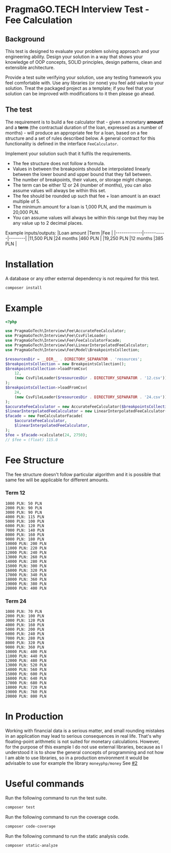 PragmaGO.TECH Interview Test - Fee Calculation
=====

## Background

This test is designed to evaluate your problem solving approach and your engineering ability. Design your solution in a way that shows your knowledge of OOP concepts, SOLID principles, design patterns, clean and extensible architecture.

Provide a test suite verifying your solution, use any testing framework you feel comfortable with. Use any libraries (or none) you feel add value to your solution. Treat the packaged project as a template; if you feel that your solution can be improved with modifications to it then please go ahead.

## The test

The requirement is to build a fee calculator that - given a monetary **amount** and a **term** (the contractual duration of the loan, expressed as a number of months) - will produce an appropriate fee for a loan, based on a fee structure and a set of rules described below. A general contract for this functionality is defined in the interface `FeeCalculator`.

Implement your solution such that it fulfils the requirements.

- The fee structure does not follow a formula.
- Values in between the breakpoints should be interpolated linearly between the lower bound and upper bound that they fall between.
- The number of breakpoints, their values, or storage might change.
- The term can be either 12 or 24 (number of months), you can also assume values will always be within this set.
- The fee should be rounded up such that fee + loan amount is an exact multiple of 5.
- The minimum amount for a loan is 1,000 PLN, and the maximum is 20,000 PLN.
- You can assume values will always be within this range but they may be any value up to 2 decimal places.

Example inputs/outputs:
|Loan amount  |Term       |Fee     |
|-------------|-----------|--------|
|11,500 PLN   |24 months  |460 PLN |
|19,250 PLN   |12 months  |385 PLN |

# Installation
A database or any other external dependency is not required for this test.

```bash
composer install
```

# Example

```php
<?php

use PragmaGoTech\Interview\Fee\AccurateFeeCalculator;
use PragmaGoTech\Interview\Fee\CsvFileLoader;
use PragmaGoTech\Interview\Fee\FeeCalculatorFacade;
use PragmaGoTech\Interview\Fee\LinearInterpolatedFeeCalculator;
use PragmaGoTech\Interview\Fee\Model\BreakpointsCollection;

$resourcesDir = __DIR__ . DIRECTORY_SEPARATOR . 'resources';
$breakpointsCollection = new BreakpointsCollection();
$breakpointsCollection->loadFromCsv(
    12,
    (new CsvFileLoader($resourcesDir . DIRECTORY_SEPARATOR . '12.csv'))
);
$breakpointsCollection->loadFromCsv(
    24,
    (new CsvFileLoader($resourcesDir . DIRECTORY_SEPARATOR . '24.csv'))
);
$accurateFeeCalculator = new AccurateFeeCalculator($breakpointsCollection);
$linearInterpolatedFeeCalculator = new LinearInterpolatedFeeCalculator($breakpointsCollection);
$facade = new FeeCalculatorFacade(
    $accurateFeeCalculator,
    $linearInterpolatedFeeCalculator,
);
$fee = $facade->calculate(24, 2750);
// $fee = (float) 115.0
```

# Fee Structure
The fee structure doesn't follow particular algorithm and it is possible that same fee will be applicable for different amounts.

### Term 12
```
1000 PLN: 50 PLN
2000 PLN: 90 PLN
3000 PLN: 90 PLN
4000 PLN: 115 PLN
5000 PLN: 100 PLN
6000 PLN: 120 PLN
7000 PLN: 140 PLN
8000 PLN: 160 PLN
9000 PLN: 180 PLN
10000 PLN: 200 PLN
11000 PLN: 220 PLN
12000 PLN: 240 PLN
13000 PLN: 260 PLN
14000 PLN: 280 PLN
15000 PLN: 300 PLN
16000 PLN: 320 PLN
17000 PLN: 340 PLN
18000 PLN: 360 PLN
19000 PLN: 380 PLN
20000 PLN: 400 PLN
```

### Term 24

```
1000 PLN: 70 PLN
2000 PLN: 100 PLN
3000 PLN: 120 PLN
4000 PLN: 160 PLN
5000 PLN: 200 PLN
6000 PLN: 240 PLN
7000 PLN: 280 PLN
8000 PLN: 320 PLN
9000 PLN: 360 PLN
10000 PLN: 400 PLN
11000 PLN: 440 PLN
12000 PLN: 480 PLN
13000 PLN: 520 PLN
14000 PLN: 560 PLN
15000 PLN: 600 PLN
16000 PLN: 640 PLN
17000 PLN: 680 PLN
18000 PLN: 720 PLN
19000 PLN: 760 PLN
20000 PLN: 800 PLN
```

# In Production

Working with financial data is a serious matter, and small rounding mistakes in an application may lead to serious consequences in real life. That's why floating-point arithmetic is not suited for monetary calculations. 
However, for the purpose of this example I do not use external libraries, because as I understood it is to show the general concepts of programming and not how I am able to use libraries, so in a production environment it would be advisable to use for example the library `moneyphp/money` See [#2](https://github.com/andrewprofile/recuitment-task/pull/2)

# Useful commands

Run the following command to run the test suite. 

```bash
composer test
```

Run the following command to run the coverage code.

```bash
composer code-coverage
```

Run the following command to run the static analysis code.

```bash
composer static-analyze
```

